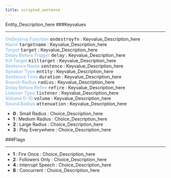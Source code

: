 ```yaml
---
title: scripted_sentence
---
```


Entity_Description_here
###Keyvalues
<hr>
<div class="entityentry">
<span style="color:#9fc5e8;"><b>OnDestroy Function</b></span> <kbd  class="tooltip" data-tooltip="string">ondestroyfn</kbd> :
Keyvalue_Description_here
</div>
<div class="entityentry">
<span style="color:#9fc5e8;"><b>Name</b></span> <kbd  class="tooltip" data-tooltip="target_source">targetname</kbd> :
Keyvalue_Description_here
</div>
<div class="entityentry">
<span style="color:#9fc5e8;"><b>Target</b></span> <kbd  class="tooltip" data-tooltip="target_destination">target</kbd> :
Keyvalue_Description_here
</div>
<div class="entityentry">
<span style="color:#9fc5e8;"><b>Delay Before Trigger</b></span> <kbd  class="tooltip" data-tooltip="string">delay</kbd> :
Keyvalue_Description_here
</div>
<div class="entityentry">
<span style="color:#9fc5e8;"><b>Kill Target</b></span> <kbd  class="tooltip" data-tooltip="target_destination">killtarget</kbd> :
Keyvalue_Description_here
</div>
<div class="entityentry">
<span style="color:#9fc5e8;"><b>Sentence Name</b></span> <kbd  class="tooltip" data-tooltip="string">sentence</kbd> :
Keyvalue_Description_here
</div>
<div class="entityentry">
<span style="color:#9fc5e8;"><b>Speaker Type</b></span> <kbd  class="tooltip" data-tooltip="string">entity</kbd> :
Keyvalue_Description_here
</div>
<div class="entityentry">
<span style="color:#9fc5e8;"><b>Sentence Time</b></span> <kbd  class="tooltip" data-tooltip="string">duration</kbd> :
Keyvalue_Description_here
</div>
<div class="entityentry">
<span style="color:#9fc5e8;"><b>Search Radius</b></span> <kbd  class="tooltip" data-tooltip="integer">radius</kbd> :
Keyvalue_Description_here
</div>
<div class="entityentry">
<span style="color:#9fc5e8;"><b>Delay Before Refire</b></span> <kbd  class="tooltip" data-tooltip="string">refire</kbd> :
Keyvalue_Description_here
</div>
<div class="entityentry">
<span style="color:#9fc5e8;"><b>Listener Type</b></span> <kbd  class="tooltip" data-tooltip="string">listener</kbd> :
Keyvalue_Description_here
</div>
<div class="entityentry">
<span style="color:#9fc5e8;"><b>Volume 0-10</b></span> <kbd  class="tooltip" data-tooltip="string">volume</kbd> :
Keyvalue_Description_here
</div>
<div class="entityentry">
<span style="color:#9fc5e8;"><b>Sound Radius</b></span> <kbd  class="tooltip" data-tooltip="Choices">attenuation</kbd> :
Keyvalue_Description_here
<ul>
<li><b>0 </b></span> : Small Radius : Choice_Description_here</li>
<li><b>1 </b></span> : Medium Radius : Choice_Description_here</li>
<li><b>2 </b></span> : Large  Radius : Choice_Description_here</li>
<li><b>3 </b></span> : Play Everywhere : Choice_Description_here</li>
</ul>
</div>
###Flags
<hr>
<div class="entityflags">
<ul>
<li><b>1 </b></span> : Fire Once : Choice_Description_here</li>
<li><b>2 </b></span> : Followers Only : Choice_Description_here</li>
<li><b>4 </b></span> : Interrupt Speech : Choice_Description_here</li>
<li><b>8 </b></span> : Concurrent : Choice_Description_here</li>
</ul>
</div>
